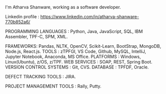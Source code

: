 I'm Atharva Shanware, working as a software developer.

Linkedin profile : https://www.linkedin.com/in/atharva-shanware-770b852a6/

PROGRAMMING LANGUAGES : Python, Java, JavaScript, SQL, IBM Assembler, TPF-C, SPM, XML.

FRAMEWORKS: Pandas, NLTK, OpenCV, Scikit-Learn, BootStrap, MongoDB, Node.js, React.js.
TOOLS : zTPFGI, VS Code, Github, MySQL, IntelliJ, Jupyter Notebook, Anaconda, MS Office.
PLATFORMS : Windows, Linux(Ubuntu), z/OS, z/TPF.
WEB SERVICES : SOAP, REST, Spring Boot.
VERSION CONTROL SYSTEMS : Git, CVS.
DATABASE : TPFDF, Oracle.

DEFECT TRACKING TOOLS : JIRA.

PROJECT MANAGEMENT TOOLS : Rally, Putty. 
